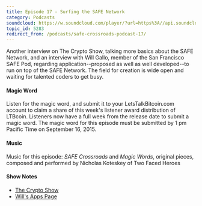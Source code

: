 ```yaml
---
title: Episode 17 - Surfing the SAFE Network
category: Podcasts
soundcloud: https://w.soundcloud.com/player/?url=https%3A//api.soundcloud.com/tracks/225173394
topic_id: 5283
redirect_from: /podcasts/safe-crossroads-podcast-17/
---
```


Another interview on The Crypto Show, talking more basics about the SAFE Network, and an interview with Will Gallo, member of the San Francisco SAFE Pod, regarding application--proposed as well as well developed--to run on top of the SAFE Network. The field for creation is wide open and waiting for talented coders to get busy.

<!-- more -->

#### Magic Word

Listen for the magic word, and submit it to your LetsTalkBitcoin.com account to claim a share of this week's listener award distribution of LTBcoin. Listeners now have a full week from the release date to submit a magic word. The magic word for this episode must be submitted by 1 pm Pacific Time on September 16, 2015.

#### Music

Music for this episode: _SAFE Crossroads_ and _Magic Words_, original pieces, composed and performed by Nicholas Koteskey of Two Faced Heroes

#### Show Notes

- [The Crypto Show](http://thecryptoshow.com)
- [Will's Apps Page](http://tiny.cc/appsite)
